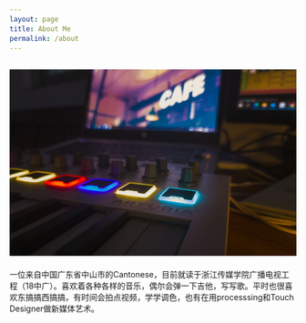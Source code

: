 ```yaml
---
layout: page
title: About Me
permalink: /about
---
```

![avatar](../assets/img/keyboard.JPG)
---
一位来自中国广东省中山市的Cantonese，目前就读于浙江传媒学院广播电视工程（18中广）。喜欢着各种各样的音乐，偶尔会弹一下吉他，写写歌。平时也很喜欢东搞搞西搞搞，有时间会拍点视频，学学调色，也有在用processsing和Touch Designer做新媒体艺术。
